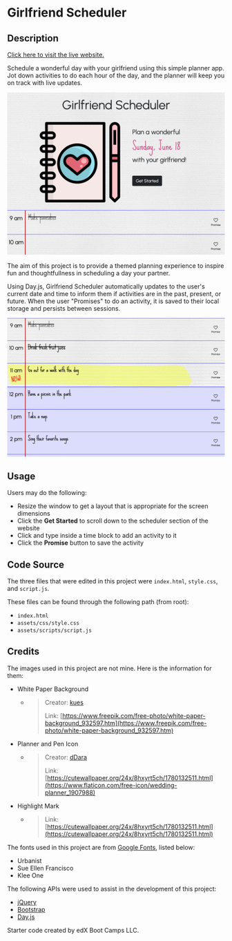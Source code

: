 # Girlfriend Scheduler


## Description

[Click here to visit the live website.](https://jacob-medina.github.io/girlfriend-scheduler/)

Schedule a wonderful day with your girlfriend using this simple planner app. Jot down activities to do each hour of the day, and the planner will keep you on track with live updates.

![Website Preview](./assets/images/website-preview-1.png)

The aim of this project is to provide a themed planning experience to inspire fun and thoughtfullness in scheduling a day your partner.

Using Day.js, Girlfriend Scheduler automatically updates to the user's current date and time to inform them if activities are in the past, present, or future. When the user "Promises" to do an activity, it is saved to their local storage and persists between sessions.

![Website Preview 2](./assets/images/website-preview-2.png)


## Usage

Users may do the following:

- Resize the window to get a layout that is appropriate for the screen dimensions
- Click the **Get Started** to scroll down to the scheduler section of the website
- Click and type inside a time block to add an activity to it
- Click the **Promise** button to save the activity


## Code Source

The three files that were edited in this project were `index.html`, `style.css`, and `script.js`.

These files can be found through the following path (from root):

- `index.html`
- `assets/css/style.css`
- `assets/scripts/script.js`


## Credits

The images used in this project are not mine. Here is the information for them:
- White Paper Background
  - > Creator: [kues](https://www.freepik.com/author/kues)
    >
    > Link: [https://www.freepik.com/free-photo/white-paper-background_932597.htm](https://www.freepik.com/free-photo/white-paper-background_932597.htm)
- Planner and Pen Icon
  - > Creator: [dDara](https://www.flaticon.com/authors/ddara)
    >
    > Link: [https://cutewallpaper.org/24x/8hxyrt5ch/1780132511.html](https://www.flaticon.com/free-icon/wedding-planner_1907988)

- Highlight Mark
  - > Link: [https://cutewallpaper.org/24x/8hxyrt5ch/1780132511.html](https://cutewallpaper.org/24x/8hxyrt5ch/1780132511.html)

The fonts used in this project are from [Google Fonts](https://fonts.google.com/), listed below:
- Urbanist
- Sue Ellen Francisco
- Klee One

The following APIs were used to assist in the development of this project:
- [jQuery](https://jquery.com/)
- [Bootstrap](https://getbootstrap.com/)
- [Day.js](https://day.js.org/)

Starter code created by edX Boot Camps LLC.